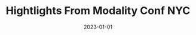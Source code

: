 ---
title: Hightlights From Modality Conf NYC
subtitle:
date: 2023-01-01
hero_image: /blog/hello-world/hello-world.png
hero_text_color: "#c500c5"
hero_background_color: "#d9ffd8"
hidden: true
---